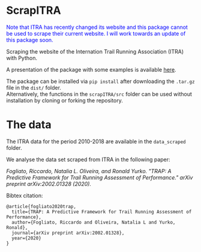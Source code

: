 # ScrapITRA

<span style="color:blue">Note that ITRA has recently changed its website and this package cannot be used to scrape their current website. I will work towards an update of this package soon.</span>

Scraping the website of the Internation Trail Running Association (ITRA) with Python.

A presentation of the package with some examples is available <a href=https://github.com/ricfog/ScrapITRA/blob/master/Presentation.pdf>here</a>.

The package can be installed via <code>pip install</code> after downloading the <code>.tar.gz</code> file in the <code>dist/</code> folder. <br/>
  Alternatively, the functions in the <code>scrapITRA/src</code> folder can be used without installation by cloning or forking the repository.
  
# The data
 
 The ITRA data for the period 2010-2018 are available in the ```data_scraped``` folder.
 
 We analyse the data set scraped from ITRA in the following paper:
 
*Fogliato, Riccardo, Natalia L. Oliveira, and Ronald Yurko. "TRAP: A Predictive Framework for Trail Running Assessment of Performance." arXiv preprint arXiv:2002.01328 (2020).* 

Bibtex citation:

```
@article{fogliato2020trap,
  title={TRAP: A Predictive Framework for Trail Running Assessment of Performance},
  author={Fogliato, Riccardo and Oliveira, Natalia L and Yurko, Ronald},
  journal={arXiv preprint arXiv:2002.01328},
  year={2020}
}
```
 
 
 
